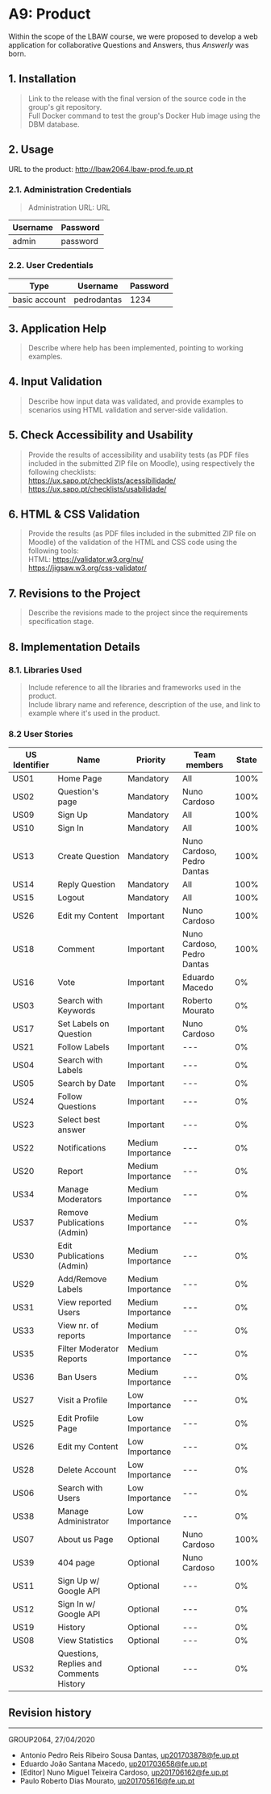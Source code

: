 # A9: Product

Within the scope of the LBAW course, we were proposed to develop a web application for collaborative Questions and Answers, thus _Answerly_ was born. 

## 1. Installation

> Link to the release with the final version of the source code in the group's git repository.  
> Full Docker command to test the group's Docker Hub image using the DBM database.  

## 2. Usage

URL to the product: http://lbaw2064.lbaw-prod.fe.up.pt  

### 2.1. Administration Credentials

> Administration URL: URL  

| Username | Password |
| -------- | -------- |
| admin    | password |

### 2.2. User Credentials

| Type          | Username    | Password |
| ------------- | ----------- | -------- |
| basic account | pedrodantas | 1234     |

## 3. Application Help

> Describe where help has been implemented, pointing to working examples.  

## 4. Input Validation

> Describe how input data was validated, and provide examples to scenarios using HTML validation and server-side validation.  

## 5. Check Accessibility and Usability

> Provide the results of accessibility and usability tests (as PDF files included in the submitted ZIP file on Moodle), using respectively the following checklists:  
> https://ux.sapo.pt/checklists/acessibilidade/  
> https://ux.sapo.pt/checklists/usabilidade/  

## 6. HTML & CSS Validation

> Provide the results (as PDF files included in the submitted ZIP file on Moodle) of the validation of the HTML and CSS code using the following tools:  
> HTML: https://validator.w3.org/nu/  
> https://jigsaw.w3.org/css-validator/  

## 7. Revisions to the Project

> Describe the revisions made to the project since the requirements specification stage.  

## 8. Implementation Details

### 8.1. Libraries Used

> Include reference to all the libraries and frameworks used in the product.  
> Include library name and reference, description of the use, and link to example where it's used in the product.  

### 8.2 User Stories  

| US Identifier | Name                          | Priority  | Team members                              | State  |
| ------------- | -------                       | ----------| ----------------------------------------- | ------ |
| US01          | Home Page                     | Mandatory | All |  100%  |
| US02          | Question's page               | Mandatory | Nuno Cardoso |  100%  | 
| US09          | Sign Up                       | Mandatory | All |  100%  |
| US10          | Sign In                       | Mandatory | All |  100%  | 
| US13          | Create Question               | Mandatory | Nuno Cardoso, Pedro Dantas |  100%  |
| US14          | Reply Question                | Mandatory | All |  100%  |
| US15          | Logout                        | Mandatory | All |  100%  | 
| US26          | Edit my Content               | Important | Nuno Cardoso |  100%   |
| US18          | Comment                       | Important  | Nuno Cardoso, Pedro Dantas | 100% |
| US16          | Vote                          | Important   | Eduardo Macedo | 0%|
| US03          | Search with Keywords          | Important | Roberto Mourato | 0% |
| US17          | Set Labels on Question        | Important | Nuno Cardoso | 0% |
| US21          | Follow Labels                 | Important   | --- | 0% |
| US04          | Search with Labels            | Important     |  --- | 0% |
| US05          | Search by Date                | Important | --- | 0% |
| US24          | Follow Questions              | Important |  --- | 0% | 
| US23          | Select best answer            | Important | --- | 0% |
| US22          | Notifications                 | Medium Importance   | --- | 0% |
| US20          | Report                        | Medium Importance   |  --- | 0% |
| US34          | Manage Moderators             | Medium Importance     | ---  | 0% |
| US37          | Remove Publications (Admin)   | Medium Importance     | --- | 0% |
| US30          | Edit Publications (Admin)     | Medium Importance     | --- | 0% |
| US29          | Add/Remove Labels             | Medium Importance     | --- | 0% |
| US31          | View reported Users           | Medium Importance   | --- | 0% |
| US33          | View nr. of reports           | Medium Importance | --- | 0% |
| US35          | Filter Moderator Reports      | Medium Importance     | --- | 0% |
| US36          | Ban Users                     | Medium Importance   | --- | 0% |
| US27          | Visit a Profile               | Low Importance      | --- | 0% |
| US25          | Edit Profile Page             | Low Importance | --- | 0% |
| US26          | Edit my Content               | Low Importance      | ---  | 0% |
| US28          | Delete Account                | Low Importance      | --- | 0% |
| US06          | Search with Users             | Low Importance | ---   | 0% |
| US38          | Manage Administrator          | Low Importance     | --- | 0% |
| US07          | About us Page                 | Optional  | Nuno Cardoso|  100%  | 
| US39          | 404 page                      | Optional  | Nuno Cardoso |  100%  | 
| US11          | Sign Up w/ Google API         | Optional      | --- | 0% |
| US12          | Sign In w/ Google API         | Optional      | --- | 0% |
| US19          | History                       | Optional | ---  | 0% |
| US08          | View Statistics               | Optional | --- | 0% |
| US32          | Questions, Replies and Comments History | Optional | --- | 0% |


## Revision history

***
GROUP2064, 27/04/2020
 
- Antonio Pedro Reis Ribeiro Sousa Dantas, up201703878@fe.up.pt
- Eduardo João Santana Macedo, up201703658@fe.up.pt
- [Editor] Nuno Miguel Teixeira Cardoso, up201706162@fe.up.pt
- Paulo Roberto Dias Mourato, up201705616@fe.up.pt
